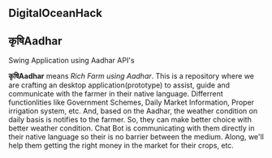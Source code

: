 ## DigitalOceanHack

## कृषिAadhar

Swing Application using Aadhar API's

 **कृषिAadhar** means *Rich Farm using Aadhar*. This is a repository where we are crafting an desktop application(prototype) to assist, guide and communicate with the farmer in their native language. Differrent functionlities like Government Schemes, Daily Market Information, Proper irrigation system, etc. And, based on the Aadhar, the weather condition on daily basis is notifies to the farmer. So, they can make better choice with better weather condition. Chat Bot is communicating with them directly in their native language so their is no barrier between the medium. Along, we'll help them getting the right money in the market for their crops, etc. 
